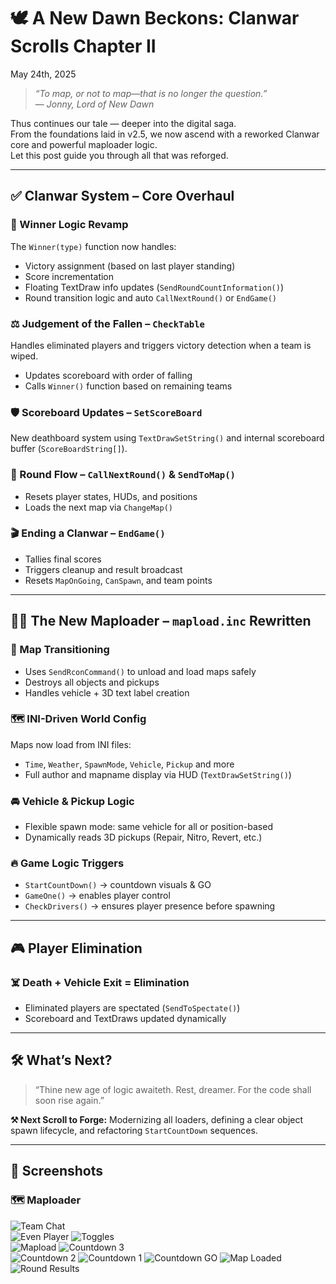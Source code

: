 # 🕊️ A New Dawn Beckons: Clanwar Scrolls Chapter II

May 24th, 2025

> *“To map, or not to map—that is no longer the question.”*  
> — *Jonny, Lord of New Dawn*

Thus continues our tale — deeper into the digital saga.  
From the foundations laid in v2.5, we now ascend with a reworked Clanwar core and powerful maploader logic.  
Let this post guide you through all that was reforged.

---

## ✅ Clanwar System – Core Overhaul

### 🎯 Winner Logic Revamp
The `Winner(type)` function now handles:
- Victory assignment (based on last player standing)
- Score incrementation
- Floating TextDraw info updates (`SendRoundCountInformation()`)
- Round transition logic and auto `CallNextRound()` or `EndGame()`

### ⚖️ Judgement of the Fallen – `CheckTable`
Handles eliminated players and triggers victory detection when a team is wiped.
- Updates scoreboard with order of falling
- Calls `Winner()` function based on remaining teams

### 🛡️ Scoreboard Updates – `SetScoreBoard`
New deathboard system using `TextDrawSetString()` and internal scoreboard buffer (`ScoreBoardString[]`).

### 🔄 Round Flow – `CallNextRound()` & `SendToMap()`
- Resets player states, HUDs, and positions
- Loads the next map via `ChangeMap()`

### 🎬 Ending a Clanwar – `EndGame()`
- Tallies final scores
- Triggers cleanup and result broadcast
- Resets `MapOnGoing`, `CanSpawn`, and team points

---

## 🧙‍♂️ The New Maploader – `mapload.inc` Rewritten

### 🌊 Map Transitioning
- Uses `SendRconCommand()` to unload and load maps safely
- Destroys all objects and pickups
- Handles vehicle + 3D text label creation

### 🗺️ INI-Driven World Config
Maps now load from INI files:
- `Time`, `Weather`, `SpawnMode`, `Vehicle`, `Pickup` and more
- Full author and mapname display via HUD (`TextDrawSetString()`)

### 🚘 Vehicle & Pickup Logic
- Flexible spawn mode: same vehicle for all or position-based
- Dynamically reads 3D pickups (Repair, Nitro, Revert, etc.)

### 🔥 Game Logic Triggers
- `StartCountDown()` → countdown visuals & GO
- `GameOne()` → enables player control
- `CheckDrivers()` → ensures player presence before spawning

---

## 🎮 Player Elimination

### ☠️ Death + Vehicle Exit = Elimination
- Eliminated players are spectated (`SendToSpectate()`)
- Scoreboard and TextDraws updated dynamically

---

## 🛠️ What’s Next?

> “Thine new age of logic awaiteth. Rest, dreamer. For the code shall soon rise again.”

**⚒️ Next Scroll to Forge:** Modernizing all loaders, defining a clear object spawn lifecycle, and refactoring `StartCountDown` sequences.

---

## 📸 Screenshots

### 🗺️ Maploader

![Team Chat](../assets/post3/teamchat.png)  
![Even Player](../assets/post3/evenplayers.png)
![Toggles](../assets/post3/toggeles.png)  
![Mapload](../assets/post3/mapload.png)
![Countdown 3](../assets/post3/count3.png)  
![Countdown 2](../assets/post3/count2.png)
![Countdown 1](../assets/post3/count1.png)
![Countdown GO](../assets/post3/countgo.png)
![Map Loaded](../assets/post3/loadedmap.png)
![Round Results](../assets/post3/roundresults.png)

